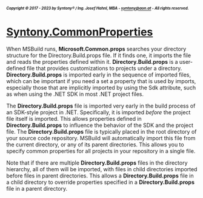 ##### <sub><sub>Copyright &copy; 2017 - 2023 by Syntony&reg; / Ing. Josef Hahnl, MBA - syntony@aon.at - All rights reserved.</sub></sub>
# [Syntony.CommonProperties](..\README.md)

When MSBuild runs, **Microsoft.Common.props** searches your directory structure for the Directory.Build.props file. 
If it finds one, it imports the file and reads the properties defined within it. 
**Directory.Build.props** is a user-defined file that provides customizations to projects under a directory. **Directory.Build.props** is imported early in the sequence of imported files, which can be important if you need a set a property that is used by imports, especially those that are implicitly imported by using the Sdk attribute, such as when using the .NET SDK in most .NET project files.

The **Directory.Build.props** file is imported very early in the build process of an SDK-style project in .NET.
Specifically, it is imported *before* the project file itself is imported. This allows properties defined in **Directory.Build.props** to influence the behavior of the SDK and the project file.
The **Directory.Build.props** file is typically placed in the root directory of your source code repository. MSBuild will automatically import this file from the current directory, or any of its parent directories. This allows you to specify common properties for all projects in your repository in a single file.

Note that if there are multiple **Directory.Build.props** files in the directory hierarchy, all of them will be imported, with files in child directories imported before files in parent directories. This allows a **Directory.Build.props** file in a child directory to override properties specified in a **Directory.Build.props** file in a parent directory.
